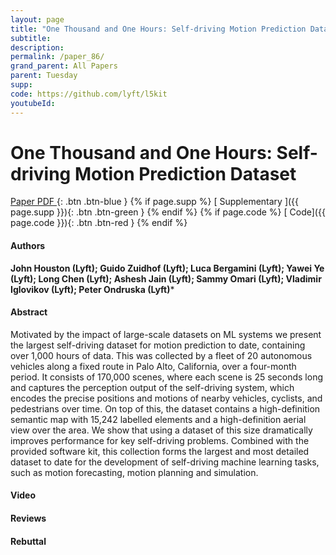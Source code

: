 ```yaml
---
layout: page
title: "One Thousand and One Hours: Self-driving Motion Prediction Dataset"
subtitle: 
description:
permalink: /paper_86/
grand_parent: All Papers
parent: Tuesday
supp: 
code: https://github.com/lyft/l5kit
youtubeId: 
---
```


# One Thousand and One Hours: Self-driving Motion Prediction Dataset

[<i class="fa fa-file-text-o" aria-hidden="true"></i> Paper PDF ](https://drive.google.com/file/d/1aABQsyBkxr-TlgjwKRdeeJy6YjShUAmj/view){: .btn .btn-blue } {% if page.supp %} [<i class="fa fa-file-text-o" aria-hidden="true"></i> Supplementary ]({{ page.supp }}){: .btn .btn-green } {% endif %} {% if page.code %} [<i class="fa fa-github" aria-hidden="true"></i> Code]({{ page.code }}){: .btn .btn-red }
{% endif %}

#### Authors
**John Houston (Lyft); Guido Zuidhof (Lyft); Luca Bergamini (Lyft); Yawei Ye (Lyft); Long Chen (Lyft); Ashesh Jain (Lyft); Sammy Omari (Lyft); Vladimir Iglovikov (Lyft); Peter Ondruska (Lyft)***

#### Abstract
Motivated by the impact of large-scale datasets on ML systems we present the largest self-driving dataset for motion prediction to date, containing over 1,000 hours of data. This was collected by a fleet of 20 autonomous vehicles along a fixed route in Palo Alto, California, over a four-month period. It consists of 170,000 scenes, where each scene is 25 seconds long and captures the perception output of the self-driving system, which encodes the precise positions and motions of nearby vehicles, cyclists, and pedestrians over time. On top of this, the dataset contains a high-definition semantic map with 15,242 labelled elements and a high-definition aerial view over the area. We show that using a dataset of this size dramatically improves performance for key self-driving problems. Combined with the provided software kit, this collection forms the largest and most detailed dataset to date for the development of self-driving machine learning tasks, such as motion forecasting, motion planning and simulation.

#### Video 

#### Reviews

#### Rebuttal
